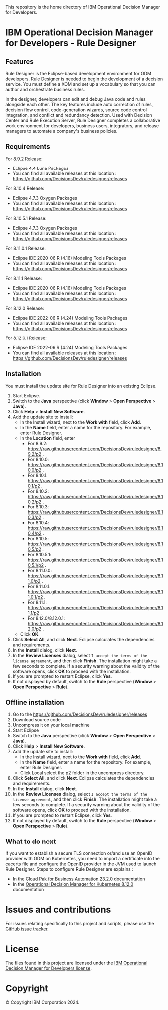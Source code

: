 This repository is the home directory of IBM Operational Decision Manager for Developers.

# IBM Operational Decision Manager for Developers - Rule Designer

## Features
Rule Designer is the Eclipse-based development environment for ODM developers. Rule Designer is needed to begin the development of a decision service. You must define a XOM and set up a vocabulary so that you can author and orchestrate business rules.

In the designer, developers can edit and debug Java code and rules alongside each other. The key features include auto correction of rules, decision flow control, code-generation wizards, source code control integration, and conflict and redundancy detection. Used with Decision Center and Rule Execution Server, Rule Designer completes a collaborative work environment for developers, business users, integrators, and release managers to automate a company's business policies.

## Requirements
For 8.9.2 Release:
 - Eclipse 4.4 Luna Packages
 - You can find all available releases at this location : https://github.com/DecisionsDev/ruledesigner/releases

For 8.10.4 Release:
   - Eclipse 4.7.3 Oxygen Packages
   - You can find all available releases at this location : https://github.com/DecisionsDev/ruledesigner/releases

For 8.10.5.1 Release:
   - Eclipse 4.7.3 Oxygen Packages
   - You can find all available releases at this location : https://github.com/DecisionsDev/ruledesigner/releases

For 8.11.0.1 Release:
   - Eclipse IDE 2020-06 R (4.16) Modeling Tools Packages 
   - You can find all available releases at this location : https://github.com/DecisionsDev/ruledesigner/releases

For 8.11.1 Release:
   - Eclipse IDE 2020-06 R (4.16) Modeling Tools Packages 
   - You can find all available releases at this location : https://github.com/DecisionsDev/ruledesigner/releases

For 8.12.0 Release:
   - Eclipse IDE 2022-06 R (4.24) Modeling Tools Packages 
   - You can find all available releases at this location : https://github.com/DecisionsDev/ruledesigner/releases

For 8.12.0.1 Release:
   - Eclipse IDE 2022-06 R (4.24) Modeling Tools Packages 
   - You can find all available releases at this location : https://github.com/DecisionsDev/ruledesigner/releases
     
## Installation
You must install the update site for Rule Designer into an existing Eclipse.

1. Start Eclipse.
2. Switch to the **Java** perspective (click **Window** > **Open Perspective** > **Java**).
3. Click **Help** > **Install New Software**.
4. Add the update site to install:
   - In the Install wizard, next to the **Work with** field, click **Add**.
   - In the **Name** field, enter a name for the repository. For example, enter Rule Designer.
   - In the **Location** field, enter
   		- For 8.9.2:  https://raw.githubusercontent.com/DecisionsDev/ruledesigner/8.9.2/p2 .
   		- For 8.10.0:  https://raw.githubusercontent.com/DecisionsDev/ruledesigner/8.10.0/p2 .
     - For 8.10.1: https://raw.githubusercontent.com/DecisionsDev/ruledesigner/8.10.1/p2 .
     - For 8.10.2: https://raw.githubusercontent.com/DecisionsDev/ruledesigner/8.10.2/p2 .
     - For 8.10.3: https://raw.githubusercontent.com/DecisionsDev/ruledesigner/8.10.3/p2 .
     - For 8.10.4: https://raw.githubusercontent.com/DecisionsDev/ruledesigner/8.10.4/p2 .
     - For 8.10.5: https://raw.githubusercontent.com/DecisionsDev/ruledesigner/8.10.5/p2 .
     - For 8.10.5.1: https://raw.githubusercontent.com/DecisionsDev/ruledesigner/8.10.5.1/p2 .
     - For 8.11.0.0: https://raw.githubusercontent.com/DecisionsDev/ruledesigner/8.11.0/p2 .
     - For 8.11.0.1: https://raw.githubusercontent.com/DecisionsDev/ruledesigner/8.11.0.1/p2 .
     - For 8.11.1: https://raw.githubusercontent.com/DecisionsDev/ruledesigner/8.11.1/p2 .
     - For 8.12.0/8.12.0.1: https://raw.githubusercontent.com/DecisionsDev/ruledesigner/8.12.0/p2 .
   - Click **OK**.
5. Click **Select All**, and click **Next**. Eclipse calculates the dependencies and requirements.
6. In the **Install** dialog, click **Next**.
7. In the **Review Licenses** dialog, select `I accept the terms of the license agreement`, and then click **Finish**. The installation might take a few seconds to complete. If a security warning about the validity of the software opens, click **OK** to proceed with the installation.
8. If you are prompted to restart Eclipse, click **Yes**.
9. If not displayed by default, switch to the **Rule** perspective (**Window** > **Open Perspective** > **Rule**).

## Offline installation
1. Go to the https://github.com/DecisionsDev/ruledesigner/releases
2. Download source code
3. Uncompress it on your local machine
4. Start Eclipse
5. Switch to the **Java** perspective (click **Window** > **Open Perspective** > **Java**).
6. Click **Help** > **Install New Software**.
7. Add the update site to install:
   - In the Install wizard, next to the **Work with** field, click **Add**.
   - In the **Name** field, enter a name for the repository. For example, enter Rule Designer.
   - Click Local select the p2 folder in the uncompress directory.
8. Click **Select All**, and click **Next**. Eclipse calculates the dependencies and requirements.
9. In the **Install** dialog, click **Next**.
10. In the **Review Licenses** dialog, select `I accept the terms of the license agreement`, and then click **Finish**. The installation might take a few seconds to complete. If a security warning about the validity of the software opens, click **OK** to proceed with the installation.
11. If you are prompted to restart Eclipse, click **Yes**.
12. If not displayed by default, switch to the **Rule** perspective (**Window** > **Open Perspective** > **Rule**).

## What to do next
If you want to establish a secure TLS connection or/and use an OpenID provider with ODM on Kubernetes, you need to import a certificate into the cacerts file and configure the OpenID provider in the JVM used to launch Rule Designer. 
Steps to configure Rule Designer are explains :
- In the [Cloud Pak for Business Automation 23.2.0 ](https://www.ibm.com/docs/en/cloud-paks/cp-biz-automation/23.0.2?topic=manager-importing-security-certificate-in-rule-designer) documentation
- In the [Operational Decision Manager for Kubernetes 8.12.0](https://www.ibm.com/docs/en/odm/8.12.0?topic=designer-importing-security-certificate-in-rule) documentation


# Issues and contributions
For issues relating specifically to this project and scripts, please use the [GitHub issue tracker](../../issues).

# License
The files found in this project are licensed under the [IBM Operational Decision Manager for Developers license](LICENSE).

# Copyright
© Copyright IBM Corporation 2024.

